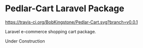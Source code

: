 Pedlar-Cart Laravel Package
===============

https://travis-ci.org/BobKingstone/Pedlar-Cart.svg?branch=v0.0.1

Laravel e-commerce shopping cart package.

Under Construction